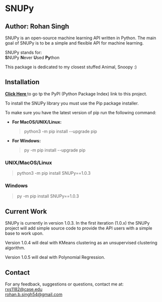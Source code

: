 # SNUPy
## Author: Rohan Singh
SNUPy is an open-source machine learning API written in Python. The main goal of SNUPy is to be a simple and flexible API for machine learning.  

SNUPy stands for:  
**S**NUPy **N**ever **U**sed **Py**thon

This package is dedicated to my closest stuffed Animal, Snoopy :)

## Installation  
**<a href="https://test.pypi.org/project/SNUPy/1.0.1/"> Click Here </a>** to go tp the PyPI (Python Package Index) link to this project.   

To install the SNUPy library you must use the Pip package installer.  

To make sure you have the latest version of pip run the following command:  
  - **For MacOS/UNIX/Linux:**  
    > python3 -m pip install --upgrade pip  
  - **For Windows:**  
    > py -m pip install --upgrade pip

### UNIX/MacOS/Linux
  > python3 -m pip install SNUPy==1.0.3

### Windows
  > py -m pip install SNUPy==1.0.3  
  

## Current Work
SNUPy is currently in version 1.0.3. In the first iteration (1.0.x) the SNUPy project will add simple source code to provide the API users with a simple base to work upon.  

Version 1.0.4 will deal with KMeans clustering as an unsupervised clustering algorithm.  

Version 1.0.5 will deal with Polynomial Regression.  
  

  
## Contact
For any feedback, suggestions or questions, contact me at:  
rxs1182@case.edu   
rohan.b.singh54@gmail.com

